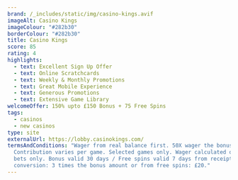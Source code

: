 ```yaml
---
brand: /_includes/static/img/casino-kings.avif
imageAlt: Casino Kings
imageColour: "#282b30"
borderColour: "#282b30"
title: Casino Kings
score: 85
rating: 4
highlights:
  - text: Excellent Sign Up Offer
  - text: Online Scratchcards
  - text: Weekly & Monthly Promotions
  - text: Great Mobile Experience
  - text: Generous Promotions
  - text: Extensive Game Library
welcomeOffer: 150% upto £150 Bonus + 75 Free Spins
tags:
  - casinos
  - new casinos
type: site
externalUrl: https://lobby.casinokings.com/
termsAndConditions: "Wager from real balance first. 50X wager the bonus.
  Contribution varies per game. Selected games only. Wager calculated on bonus
  bets only. Bonus valid 30 days / Free spins valid 7 days from receipt. Max
  conversion: 3 times the bonus amount or from free spins: £20."
---
```

